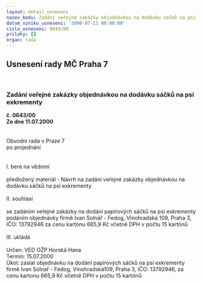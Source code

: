 ```yaml
---
layout: detail_usneseni
nazev_bodu: Zadání veřejné zakázky objednávkou na dodávku sáčků na psí  exkrementy
datum_vzniku_usneseni: '2000-07-11 00:00:00'
cislo_usneseni: 0643/00
prilohy: []
organ: rada
---
```

<div id="ucUsn_pList" class="usn">
	<span><h2>Usnesení rady MČ Praha 7 </h2>
<br></span><div class="standBody">
<span><h3>Zadání veřejné zakázky objednávkou na dodávku sáčků na psí  exkrementy</h3></span><div class="center">
		<strong>č. 0643/00</strong><br>
	</div>
<div class="center">
		<strong>Ze dne 11.07.2000</strong><br><br>
	</div>     <br>Obvodní rada v Praze 7<br>po projednání<br><br><br>I.	bere na vědomí<br><br> předložený materiál - Návrh na zadání veřejné zakázky objednávkou na dodávku sáčků na psí exkrementy<br><br>II.	souhlasí <br><br>se zadáním veřejné zakázky na dodání papírových sáčků na psí exkrementy podáním objednávky firmě Ivan Solnář - Fedog, Vinohradská 109, Praha 3, IČO: 13792946 za cenu kartónu 665,9 Kč včetně DPH v počtu 15 kartónů<br><br>III.	ukládá <br><br> Určen:	     	VED OŽP Horská Hana<br>Termín: 15.07.2000<br>Úkol:	zaslat objednávku na dodání papírových sáčků na psí exkrementy firmě Ivan Solnař - Fedog, Vinohradská109, Praha 3, IČO: 13792946, za cenu kartonu 665,9 Kč včetně DPH v počtu 15 kartónů <br> </div>
</div>